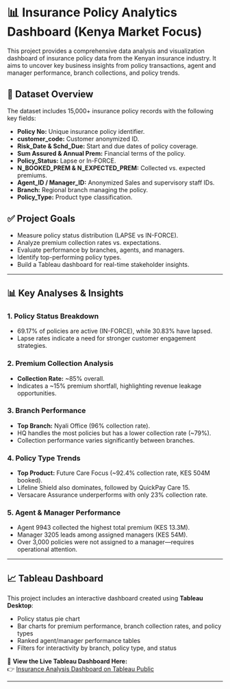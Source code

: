 # 📊 Insurance Policy Analytics Dashboard (Kenya Market Focus)

This project provides a comprehensive data analysis and visualization dashboard of insurance policy data from the Kenyan insurance industry. It aims to uncover key business insights from policy transactions, agent and manager performance, branch collections, and policy trends.

## 📁 Dataset Overview

The dataset includes 15,000+ insurance policy records with the following key fields:
- **Policy No:** Unique insurance policy identifier.
- **customer_code:** Customer anonymized ID.
- **Risk_Date & Schd_Due:** Start and due dates of policy coverage.
- **Sum Assured & Annual Prem:** Financial terms of the policy.
- **Policy_Status:** Lapse or In-FORCE.
- **N_BOOKED_PREM & N_EXPECTED_PREM:** Collected vs. expected premiums.
- **Agent_ID / Manager_ID:** Anonymized Sales and supervisory staff IDs.
- **Branch:** Regional branch managing the policy.
- **Policy_Type:** Product type classification.

## ✅ Project Goals
- Measure policy status distribution (LAPSE vs IN-FORCE).
- Analyze premium collection rates vs. expectations.
- Evaluate performance by branches, agents, and managers.
- Identify top-performing policy types.
- Build a Tableau dashboard for real-time stakeholder insights.

---

## 📊 Key Analyses & Insights

### 1. **Policy Status Breakdown**
- 69.17% of policies are active (IN-FORCE), while 30.83% have lapsed.
- Lapse rates indicate a need for stronger customer engagement strategies.

### 2. **Premium Collection Analysis**
- **Collection Rate:** ~85% overall.
- Indicates a ~15% premium shortfall, highlighting revenue leakage opportunities.

### 3. **Branch Performance**
- **Top Branch:** Nyali Office (96% collection rate).
- HQ handles the most policies but has a lower collection rate (~79%).
- Collection performance varies significantly between branches.

### 4. **Policy Type Trends**
- **Top Product:** Future Care Focus (~92.4% collection rate, KES 504M booked).
- Lifeline Shield also dominates, followed by QuickPay Care 15.
- Versacare Assurance underperforms with only 23% collection rate.

### 5. **Agent & Manager Performance**
- Agent 9943 collected the highest total premium (KES 13.3M).
- Manager 3205 leads among assigned managers (KES 54M).
- Over 3,000 policies were not assigned to a manager—requires operational attention.

---

## 📈 Tableau Dashboard

This project includes an interactive dashboard created using **Tableau Desktop**:

- Policy status pie chart  
- Bar charts for premium performance, branch collection rates, and policy types  
- Ranked agent/manager performance tables  
- Filters for interactivity by branch, policy type, and status  

🔗 **View the Live Tableau Dashboard Here:**  
👉 [Insurance Analysis Dashboard on Tableau Public](https://public.tableau.com/views/InsuranceAnalysis_17399028568970/Page1?:language=en-GB&:sid=&:redirect=auth&:display_count=n&:origin=viz_share_link)


---
